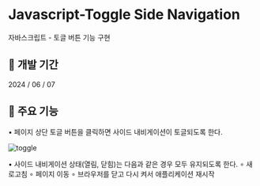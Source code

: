 # Javascript-Toggle Side Navigation

자바스크립트 - 토글 버튼 기능 구현

## 📌 개발 기간

2024 / 06 / 07

## 📌 주요 기능

• 페이지 상단 토글 버튼을 클릭하면 사이드 내비게이션이 토글되도록 한다.

![toggle](https://github.com/SeungEunLeee/JS-training/assets/73871536/2f9b3fe8-440a-419f-9d5b-78b619874809)



• 사이드 내비게이션 상태(열림, 닫힘)는 다음과 같은 경우 모두 유지되도록 한다.
  ∘ 새로고침
  ∘ 페이지 이동
  ∘ 브라우저를 닫고 다시 켜서 애플리케이션 재시작

